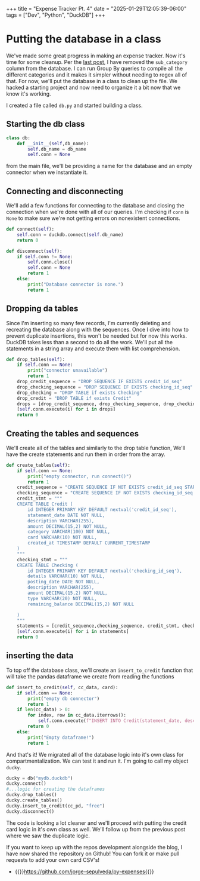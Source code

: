+++
title = "Expense Tracker Pt. 4"
date = "2025-01-29T12:05:39-06:00"
tags = ["Dev", "Python", "DuckDB"]
+++

# Putting the database in a class

We've made some great progress in making an expense tracker. Now it's time for some cleanup. Per the [last post](./expense-tracker-pt3.md), I have removed the `sub_category` column from the database. I can run Group By queries to compile all the different categories and it makes it simpler without needing to regex all of that. For now, we'll put the database in a class to clean up the file. We hacked a starting project and now need to organize it a bit now that we know it's working. 

I created a file called `db.py` and started building a class.

## Starting the db class

```python
class db:
    def __init__(self,db_name):
        self.db_name = db_name
        self.conn = None

```

from the main file, we'll be providing a name for the database and an empty connector when we instantiate it.

## Connecting and disconnecting

We'll add a few functions for connecting to the database and closing the connection when we're done with all of our queries. I'm checking if `conn` is `None` to make sure we're not getting errors on nonexistent connections. 


```python
def connect(self):
    self.conn = duckdb.connect(self.db_name)
    return 0

def disconnect(self):
    if self.conn != None:
        self.conn.close()
        self.conn = None
        return 1
    else:
        print("Database connector is none.")
        return 1
```

## Dropping da tables

Since I'm inserting so many few records, I'm currently deleting and recreating the database along with the sequences. Once I dive into how to prevent duplicate insertions, this won't be needed but for now this works. DuckDB takes less than a second to do all the work. We'll put all the statements in a string array and execute them with list comprehension. 

```python
def drop_tables(self):
    if self.conn == None:
        print("connector unavailable")
        return 1
    drop_credit_sequence = "DROP SEQUENCE IF EXISTS credit_id_seq"
    drop_checking_sequence = "DROP SEQUENCE IF EXISTS checking_id_seq"
    drop_checking = "DROP TABLE if exists Checking"
    drop_credit = "DROP TABLE if exists Credit"
    drops = [drop_credit_sequence, drop_checking_sequence, drop_checking, drop_credit]
    [self.conn.execute(i) for i in drops]
    return 0
```

## Creating the tables and sequences

We'll create all of the tables and similarly to the drop table function, We'll have the create statements and run them in order from the array. 

```python
def create_tables(self):
    if self.conn == None:
        print("empty connector, run connect()")
        return 1
    credit_sequence = "CREATE SEQUENCE IF NOT EXISTS credit_id_seq START WITH 1 INCREMENT BY 1;"
    checking_sequence = "CREATE SEQUENCE IF NOT EXISTS checking_id_seq START WITH 1 INCREMENT BY 1;"
    credit_stmt = """
    CREATE TABLE Credit (
        id INTEGER PRIMARY KEY DEFAULT nextval('credit_id_seq'),
        statement_date DATE NOT NULL,
        description VARCHAR(255),
        amount DECIMAL(15,2) NOT NULL,
        category VARCHAR(100) NOT NULL,
        card VARCHAR(10) NOT NULL,
        created_at TIMESTAMP DEFAULT CURRENT_TIMESTAMP
    )
    """
    checking_stmt = """
    CREATE TABLE Checking (
        id INTEGER PRIMARY KEY DEFAULT nextval('checking_id_seq'),
        details VARCHAR(10) NOT NULL,
        posting_date DATE NOT NULL,
        description VARCHAR(255),
        amount DECIMAL(15,2) NOT NULL,
        type VARCHAR(20) NOT NULL,
        remaining_balance DECIMAL(15,2) NOT NULL

    )
    """
    statements = [credit_sequence,checking_sequence, credit_stmt, checking_stmt]
    [self.conn.execute(i) for i in statements]
    return 0
```

## inserting the data

To top off the database class, we'll create an `insert_to_credit` function that will take the pandas dataframe we create from reading the functions 

```python
def insert_to_credit(self, cc_data, card):
    if self.conn == None:
        print("empty db connector")
        return 1
    if len(cc_data) > 0:
        for index, row in cc_data.iterrows():
            self.conn.execute(f"INSERT INTO Credit(statement_date, description, category, amount, card) VALUES (?,?,?,?,?)", (row["statement_date"], row["description"], row["category"], row["amount"],card))
        return 0
    else:
        print("Empty dataframe!")
        return 1
```

And that's it! We migrated all of the database logic into it's own class for compartmentalization. We can test it and run it. I'm going to call my object `ducky`. 

```python
ducky = db("mydb.duckdb")
ducky.connect()
#...logic for creating the dataframes
ducky.drop_tables()
ducky.create_tables()
ducky.insert_to_credit(cc_pd, "free")
ducky.disconnect()
```

The code is looking a lot cleaner and we'll proceed with putting the credit card logic in it's own class as well. We'll follow up from the previous post where we saw the duplicate logic. 

If you want to keep up with the repos development alongside the blog, I have now shared the repository on Github! You can fork it or make pull requests to add your own card CSV's!

- {{<link href="https://github.com/jorge-sepulveda/py-expenses">}}https://github.com/jorge-sepulveda/py-expenses{{</link>}}
